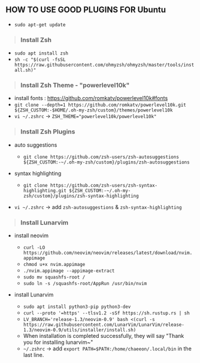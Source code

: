 ## HOW TO USE GOOD PLUGINS FOR Ubuntu

* ```sudo apt-get update```
  
> ###  Install Zsh 
* ```sudo apt install zsh```
* ```sh -c "$(curl -fsSL https://raw.githubusercontent.com/ohmyzsh/ohmyzsh/master/tools/install.sh)"```

> ###  Install Zsh Theme - "powerlevel10k"
* install fonts : https://github.com/romkatv/powerlevel10k#fonts
* ```git clone --depth=1 https://github.com/romkatv/powerlevel10k.git ${ZSH_CUSTOM:-$HOME/.oh-my-zsh/custom}/themes/powerlevel10k```
* ```vi ~/.zshrc``` -> ```ZSH_THEME="powerlevel10k/powerlevel10k"```

> ###  Install Zsh Plugins
* auto suggestions
    * ```git clone https://github.com/zsh-users/zsh-autosuggestions ${ZSH_CUSTOM:-~/.oh-my-zsh/custom}/plugins/zsh-autosuggestions```
* syntax highlighting
    * ```git clone https://github.com/zsh-users/zsh-syntax-highlighting.git ${ZSH_CUSTOM:-~/.oh-my-zsh/custom}/plugins/zsh-syntax-highlighting```

* ```vi ~/.zshrc``` -> add ```zsh-autosuggestions``` & ```zsh-syntax-highlighting```

> ### Install Lunarvim
* install neovim
    * ```curl -LO https://github.com/neovim/neovim/releases/latest/download/nvim.appimage```
    * ```chmod u+x nvim.appimage```
    * ```./nvim.appimage --appimage-extract```
    * ```sudo mv squashfs-root /```
    * ```sudo ln -s /squashfs-root/AppRun /usr/bin/nvim```

* install Lunarvim
    * ```sudo apt install python3-pip python3-dev```
    * ```curl --proto '=https' --tlsv1.2 -sSf https://sh.rustup.rs | sh```
    * ```LV_BRANCH='release-1.3/neovim-0.9' bash <(curl -s https://raw.githubusercontent.com/LunarVim/LunarVim/release-1.3/neovim-0.9/utils/installer/install.sh)```
    * When installation is completed successfully, they will say "Thank you for installing lunarvim~"
    * ```~/.zshrc``` -> add ```export PATH=$PATH:/home/chaeeon/.local/bin``` in the last line.

    
